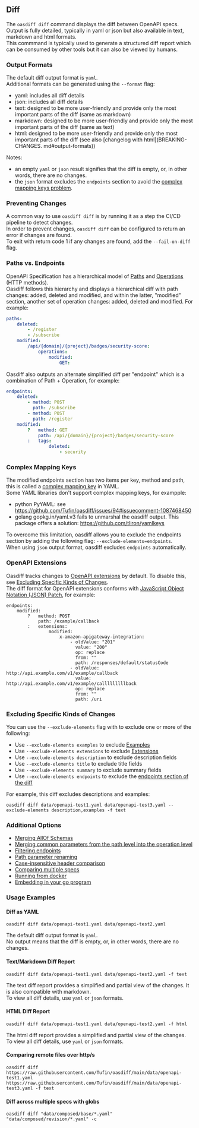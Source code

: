 ## Diff
The `oasdiff diff` command displays the diff between OpenAPI specs.  
Output is fully detailed, typically in yaml or json but also available in text, markdown and html formats.  
This commmand is typically used to generate a structured diff report which can be consumed by other tools but it can also be viewed by humans.

### Output Formats
The default diff output format is `yaml`.  
Additional formats can be generated using the `--format` flag:
- yaml: includes all diff details
- json: includes all diff details
- text: designed to be more user-friendly and provide only the most important parts of the diff (same as markdown)
- markdown: designed to be more user-friendly and provide only the most important parts of the diff (same as text)
- html: designed to be more user-friendly and provide only the most important parts of the diff (see also [changelog with html](BREAKING-CHANGES.
md#output-formats))

Notes: 
- an empty `yaml` or `json` result signifies that the diff is empty, or, in other words, there are no changes.  
- the `json` format excludes the `endpoints` section to avoid the [complex mapping keys problem](#complex-mapping-keys).

### Preventing Changes
A common way to use `oasdiff diff` is by running it as a step the CI/CD pipeline to detect changes.  
In order to prevent changes, `oasdiff diff` can be configured to return an error if changes are found.  
To exit with return code 1 if any changes are found, add the `--fail-on-diff` flag.  

### Paths vs. Endpoints
OpenAPI Specification has a hierarchical model of [Paths](https://swagger.io/specification/#paths-object) and [Operations](https://swagger.io/specification/#operation-object) (HTTP methods).  
Oasdiff follows this hierarchy and displays a hierarchical diff with path changes: added, deleted and modified, and within the latter, "modified" section, another set of operation changes: added, deleted and modified. For example:
```yaml
paths:
    deleted:
        - /register
        - /subscribe
    modified:
        /api/{domain}/{project}/badges/security-score:
            operations:
                modified:
                    GET:
```
Oasdiff also outputs an alternate simplified diff per "endpoint" which is a combination of Path + Operation, for example:
```yaml
endpoints:
    deleted:
        - method: POST
          path: /subscribe
        - method: POST
          path: /register
    modified:
        ?   method: GET
            path: /api/{domain}/{project}/badges/security-score
        :   tags:
                deleted:
                    - security
```

### Complex Mapping Keys
The modified endpoints section has two items per key, method and path, this is called a [complex mapping key](https://stackoverflow.com/questions/33987316/what-is-a-complex-mapping-key-in-yaml) in YAML.  
Some YAML libraries don't support complex mapping keys, for exampple:
- python PyYAML: see https://github.com/Tufin/oasdiff/issues/94#issuecomment-1087468450
- golang gopkg.in/yaml.v3 fails to unmarshal the oasdiff output. This package offers a solution: https://github.com/tliron/yamlkeys

To overcome this limitation, oasdiff allows you to exclude the endpoints section by adding the following flag: `--exclude-elements=endpoints`.  
When using `json` output format, oasdiff excludes `endpoints` automatically.

### OpenAPI Extensions
Oasdiff tracks changes to [OpenAPI extensions](https://swagger.io/docs/specification/openapi-extensions/) by default. To disable this, see [Excluding Specific Kinds of Changes](#excluding-specific-kinds-of-changes).  
The diff format for OpenAPI extensions conforms with [JavaScript Object Notation (JSON) Patch](https://datatracker.ietf.org/doc/html/rfc6902#section-4.4f), for example:
```
endpoints:
    modified:
        ?   method: POST
            path: /example/callback
        :   extensions:
                modified:
                    x-amazon-apigateway-integration:
                        - oldValue: "201"
                          value: "200"
                          op: replace
                          from: ""
                          path: /responses/default/statusCode
                        - oldValue: http://api.example.com/v1/example/callback
                          value: http://api.example.com/v1/example/calllllllllback
                          op: replace
                          from: ""
                          path: /uri
```

### Excluding Specific Kinds of Changes 
You can use the `--exclude-elements` flag with to exclude one or more of the following:
- Use `--exclude-elements examples` to exclude [Examples](https://swagger.io/specification/#example-object)
- Use `--exclude-elements extensions` to exclude [Extensions](https://swagger.io/specification/#specification-extensions)
- Use `--exclude-elements description` to exclude description fields
- Use `--exclude-elements title` to exclude title fields
- Use `--exclude-elements summary` to exclude summary fields
- Use `--exclude-elements endpoints` to exclude the [endpoints section of the diff](#paths-vs-endpoints)

For example, this diff excludes descriptions and examples:
```
oasdiff diff data/openapi-test1.yaml data/openapi-test3.yaml --exclude-elements description,examples -f text
```

### Additional Options
- [Merging AllOf Schemas](ALLOF.md)
- [Merging common parameters from the path level into the operation level](COMMON-PARAMS.md)
- [Filtering endpoints](FILTERING-ENDPOINTS.md)
- [Path parameter renaming](PATH-PARAM-RENAME.md)
- [Case-insensitive header comparison](HEADER-DIFF.md)
- [Comparing multiple specs](COMPOSED.md)
- [Running from docker](DOCKER.md)
- [Embedding in your go program](GO.md)

### Usage Examples

#### Diff as YAML
```
oasdiff diff data/openapi-test1.yaml data/openapi-test2.yaml
```
The default diff output format is `yaml`.  
No output means that the diff is empty, or, in other words, there are no changes.

#### Text/Markdown Diff Report
```
oasdiff diff data/openapi-test1.yaml data/openapi-test2.yaml -f text
```
The text diff report provides a simplified and partial view of the changes. It is also compatible with markdown.  
To view all diff details, use `yaml` or `json` formats.

#### HTML Diff Report
```
oasdiff diff data/openapi-test1.yaml data/openapi-test2.yaml -f html 
```
The html diff report provides a simplified and partial view of the changes.  
To view all diff details, use `yaml` or `json` formats.

#### Comparing remote files over http/s
```
oasdiff diff https://raw.githubusercontent.com/Tufin/oasdiff/main/data/openapi-test1.yaml https://raw.githubusercontent.com/Tufin/oasdiff/main/data/openapi-test3.yaml -f text
```

#### Diff across multiple specs with globs
```
oasdiff diff "data/composed/base/*.yaml" "data/composed/revision/*.yaml" -c
```
